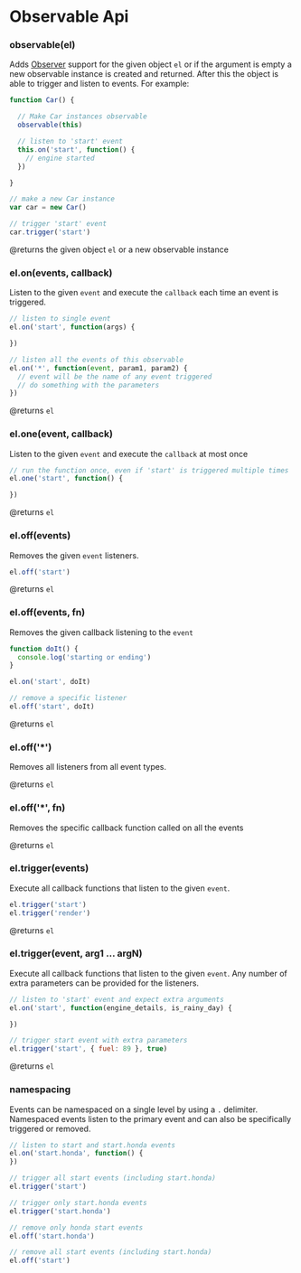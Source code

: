 # Observable Api


### <a name="constructor"></a> observable(el)

Adds [Observer](http://en.wikipedia.org/wiki/Observer_pattern) support for the given object `el` or if the argument is empty a new observable instance is created and returned. After this the object is able to trigger and listen to events. For example:

``` js
function Car() {

  // Make Car instances observable
  observable(this)

  // listen to 'start' event
  this.on('start', function() {
    // engine started
  })

}

// make a new Car instance
var car = new Car()

// trigger 'start' event
car.trigger('start')
```

@returns the given object `el` or a new observable instance

### <a name="on"></a> el.on(events, callback)

Listen to the given `event` and execute the `callback` each time an event is triggered.

``` js
// listen to single event
el.on('start', function(args) {

})

// listen all the events of this observable
el.on('*', function(event, param1, param2) {
  // event will be the name of any event triggered
  // do something with the parameters
})

```

@returns `el`

### <a name="one"></a> el.one(event, callback)

Listen to the given `event` and execute the `callback` at most once

``` js
// run the function once, even if 'start' is triggered multiple times
el.one('start', function() {

})
```

@returns `el`

### <a name="off"></a> el.off(events)

Removes the given `event` listeners.

``` js
el.off('start')
```

@returns `el`

### <a name="off-fn"></a> el.off(events, fn)

Removes the given callback listening to the `event`

``` js
function doIt() {
  console.log('starting or ending')
}

el.on('start', doIt)

// remove a specific listener
el.off('start', doIt)
```

@returns `el`

### <a name="off-all"></a> el.off('*')

Removes all listeners from all event types.

@returns `el`

### <a name="off-all-fn"></a> el.off('*', fn)

Removes the specific callback function called on all the events

@returns `el`

### <a name="trigger"></a> el.trigger(events)

Execute all callback functions that listen to the given `event`.

``` js
el.trigger('start')
el.trigger('render')
```

@returns `el`

### <a name="trigger-args"></a> el.trigger(event, arg1 ... argN)

Execute all callback functions that listen to the given `event`. Any number of extra parameters can be provided for the listeners.

``` js
// listen to 'start' event and expect extra arguments
el.on('start', function(engine_details, is_rainy_day) {

})

// trigger start event with extra parameters
el.trigger('start', { fuel: 89 }, true)

```

@returns `el`

### <a name="namespacing"></a> namespacing

Events can be namespaced on a single level by using a `.` delimiter. Namespaced events listen to the primary event and can also be specifically triggered or removed.

``` js
// listen to start and start.honda events
el.on('start.honda', function() {
})

// trigger all start events (including start.honda)
el.trigger('start')

// trigger only start.honda events
el.trigger('start.honda')

// remove only honda start events
el.off('start.honda')

// remove all start events (including start.honda)
el.off('start')
```